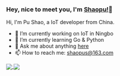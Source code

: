 ### Hey, nice to meet you, I'm [Shaopu!](https://shaopus.github.io)👋

<!--
**Shaopus/Shaopus** is a ✨ _special_ ✨ repository because its `README.md` (this file) appears on your GitHub profile.

Here are some ideas to get you started:

- 🔭 I’m currently working on ...
- 🌱 I’m currently learning ...
- 👯 I’m looking to collaborate on ...
- 🤔 I’m looking for help with ...
- 💬 Ask me about ...
- 📫 How to reach me: ...
- 😄 Pronouns: ...
- ⚡ Fun fact: ...
-->
Hi, I'm Pu Shao, a IoT developer from China.

- 🔭 I’m currently working on IoT in Ningbo
- 🌱 I’m currently learning Go & Python
- 💬 Ask me about anything [here](https://github.com/shaopus/shaopus/issues)
- 📫 How to reach me: shaopus@163.com
<a href="https://github.com/anuraghazra/github-readme-stats">
  <img align="center" src="https://github-readme-stats.vercel.app/api?username=shaopus&show_icons=true&include_all_commits=true" />
</a>
<a href="https://github.com/anuraghazra/github-readme-stats">
  <img align="center" src="https://github-readme-stats.vercel.app/api/top-langs/?username=shaopus&layout=compact" />
</a>
